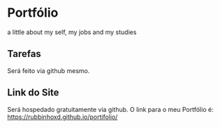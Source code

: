 # Portfólio
a little about my self, my jobs and my studies


## Tarefas

Será feito via github mesmo.

## Link do Site

Será hospedado gratuitamente via github. O link para o meu Portfólio é: https://rubbinhoxd.github.io/portifolio/